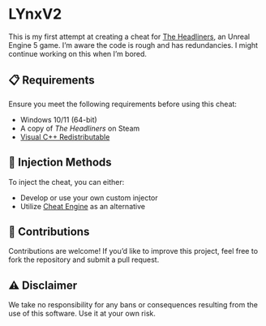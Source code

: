 # LYnxV2
This is my first attempt at creating a cheat for [The Headliners](https://store.steampowered.com/app/3059070/The_Headliners/), an Unreal Engine 5 game. I’m aware the code is rough and has redundancies. I might continue working on this when I’m bored. 

## 📋 Requirements  
Ensure you meet the following requirements before using this cheat:  
- Windows 10/11 (64-bit)  
- A copy of *The Headliners* on Steam  
- [Visual C++ Redistributable](https://aka.ms/vs/17/release/vc_redist.x64.exe)  

## 💉 Injection Methods  
To inject the cheat, you can either:  
- Develop or use your own custom injector  
- Utilize [Cheat Engine](https://cheatengine.org/) as an alternative  

## 🤝 Contributions  
Contributions are welcome! If you’d like to improve this project, feel free to fork the repository and submit a pull request.  

## ⚠️ Disclaimer  
We take no responsibility for any bans or consequences resulting from the use of this software. Use it at your own risk.  
